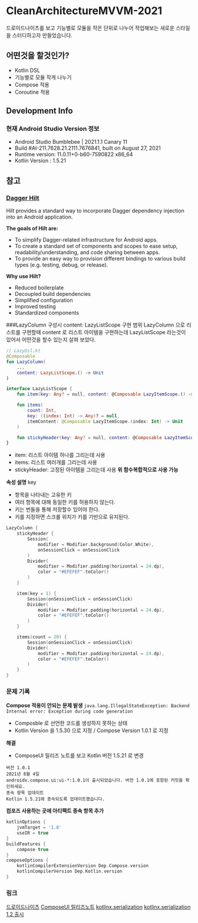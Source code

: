 # CleanArchitectureMVVM-2021
드로이드나이츠를 보고 기능별로 모듈을 작은 단위로 나누어 작업해보는 새로운 스타일을 스터디하고자 만들었습니다.

## 어떤것을 할것인가?
- Kotlin DSL
- 기능별로 모듈 작게 나누기
- Compose 적용
- Coroutine 적용

## Development Info

### 현재 Android Studio Version 정보
- Android Studio Bumblebee | 2021.1.1 Canary 11
- Build #AI-211.7628.21.2111.7676841, built on August 27, 2021
- Runtime version: 11.0.11+0-b60-7590822 x86_64
- Kotlin Version : 1.5.21

## 참고

### [Dagger Hilt](https://dagger.dev/hilt/)
Hilt provides a standard way to incorporate Dagger dependency injection into an Android application.

**The goals of Hilt are:**
- To simplify Dagger-related infrastructure for Android apps.
- To create a standard set of components and scopes to ease setup, readability/understanding, and code sharing between apps.
- To provide an easy way to provision different bindings to various build types (e.g. testing, debug, or release).

**Why use Hilt?**
- Reduced boilerplate
- Decoupled build dependencies
- Simplified configuration
- Improved testing
- Standardized components

###LazyColumn 구성시 content: LazyListScope 구현 범위
LazyColumn 으로 리스트를 구현할때 content 로 리스트 아이템을 구현하는데 LazyListScope 라는것이 있어서 어떤것을 할수 있는지 살펴 보았다.

```kotlin
// LazyDsl.kt
@Composable
fun LazyColumn(
    ...
    content: LazyListScope.() -> Unit
)
```

```kotlin
interface LazyListScope {
    fun item(key: Any? = null, content: @Composable LazyItemScope.() -> Unit)

    fun items(
        count: Int,
        key: ((index: Int) -> Any)? = null,
        itemContent: @Composable LazyItemScope.(index: Int) -> Unit
    )

    fun stickyHeader(key: Any? = null, content: @Composable LazyItemScope.() -> Unit)
}
```
- item: 리스트 아이템 하나를 그리는데 사용
- items: 리스트 여러개를 그리는데 사용
- stickyHeader: 고정된 아이템을 그리는데 사용
**위 함수복합적으로 사용 가능**

**속성 설명**
key
- 항목을 나타내는 고유한 키
- 여러 항목에 대해 동일한 키를 허용하지 않는다.
- 키는 번들을 통해 저장할수 있어야 한다.
- 키를 지정하면 스크롤 위치가 키를 기반으로 유지된다.

```kotlin
LazyColumn {
    stickyHeader {
        Session(
            modifier = Modifier.background(Color.White),
            onSessionClick = onSessionClick
        )
        Divider(
            modifier = Modifier.padding(horizontal = 24.dp),
            color = "#EFEFEF".toColor()
        )
    }

    item(key = 1) {
        Session(onSessionClick = onSessionClick)
        Divider(
            modifier = Modifier.padding(horizontal = 24.dp),
            color = "#EFEFEF".toColor()
        )
    }

    items(count = 20) {
        Session(onSessionClick = onSessionClick)
        Divider(
            modifier = Modifier.padding(horizontal = 24.dp),
            color = "#EFEFEF".toColor()
        )
    } 
}
```

### 문제 기록

**Compose 적용이 안되는 문제 발생**
`java.lang.IllegalStateException: Backend Internal error: Exception during code generation`
- Composble 로 선언한 코드를 생성하지 못하는 상태
- Kotlin Version 을 1.5.30 으로 지정 / Compose Version 1.0.1 로 지정

**해결**
- ComposeUI 릴리즈 노트를 보고 Kotlin 버전 1.5.21 로 변경

```
버전 1.0.1
2021년 8월 4일
androidx.compose.ui:ui-*:1.0.1이 출시되었습니다. 버전 1.0.1에 포함된 커밋을 확인하세요.
종속 항목 업데이트
Kotlin 1.5.21에 종속되도록 업데이트했습니다.
```

**컴포즈 사용하는 곳에 아티팩트 종속 항목 추가**
```groovy
kotlinOptions {
    jvmTarget = '1.8'
    useIR = true
}
buildFeatures {
    compose true
}
composeOptions {
    kotlinCompilerExtensionVersion Dep.Compose.version
    kotlinCompilerVersion Dep.Kotlin.version
}
```

### 링크
[드로이드나이츠](https://github.com/droidknights/DroidKnights2021_App)
[ComposeUI 릴리즈노트](https://developer.android.com/jetpack/androidx/releases/compose-ui?hl=ko)
[kotlinx.serialization](https://github.com/Kotlin/kotlinx.serialization)
[kotlinx.serialization 1.2 출시](https://blog.jetbrains.com/ko/kotlin/2021/05/kotlinx-serialization-1-2-released/)
